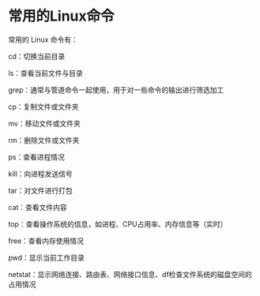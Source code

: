 # 常用的Linux命令

常用的 Linux 命令有：

cd：切换当前目录

ls：查看当前文件与目录

grep：通常与管道命令一起使用，用于对一些命令的输出进行筛选加工

cp：复制文件或文件夹

mv：移动文件或文件夹

rm：删除文件或文件夹

ps：查看进程情况

kill：向进程发送信号

tar：对文件进行打包

cat：查看文件内容

top：查看操作系统的信息，如进程、CPU占用率、内存信息等（实时）

free：查看内存使用情况

pwd：显示当前工作目录

netstat：显示网络连接、路由表、网络接口信息、df检查文件系统的磁盘空间的占用情况
